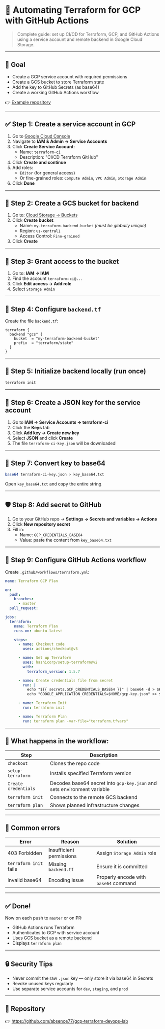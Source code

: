 # 🚀 Automating Terraform for GCP with GitHub Actions

> Complete guide: set up CI/CD for Terraform, GCP, and GitHub Actions using a service account and remote backend in Google Cloud Storage.

---

## 📌 Goal

- Create a GCP service account with required permissions
- Create a GCS bucket to store Terraform state
- Add the key to GitHub Secrets (as base64)
- Create a working GitHub Actions workflow

👉 [Example repository](https://github.com/absence77/gcp-terraform-devops-lab)

---

## ✅ Step 1: Create a service account in GCP

1. Go to [Google Cloud Console](https://console.cloud.google.com/)
2. Navigate to **IAM & Admin → Service Accounts**
3. Click **Create Service Account**:
   - Name: `terraform-ci`
   - Description: "CI/CD Terraform GitHub"
4. Click **Create and continue**
5. Add roles:
   - `Editor` (for general access)
   - Or fine-grained roles: `Compute Admin`, `VPC Admin`, `Storage Admin`
6. Click **Done**

---

## 💼 Step 2: Create a GCS bucket for backend

1. Go to: [Cloud Storage → Buckets](https://console.cloud.google.com/storage/browser)
2. Click **Create bucket**:
   - Name: `my-terraform-backend-bucket` *(must be globally unique)*
   - Region: `us-central1`
   - Access Control: `Fine-grained`
3. Click **Create**

---

## 🔑 Step 3: Grant access to the bucket

1. Go to: **IAM → IAM**
2. Find the account `terraform-ci@...`
3. Click **Edit access → Add role**
4. Select `Storage Admin`

---

## 📁 Step 4: Configure `backend.tf`

Create the file `backend.tf`:

```hcl
terraform {
  backend "gcs" {
    bucket  = "my-terraform-backend-bucket"
    prefix  = "terraform/state"
  }
}
```

---

## 🔄 Step 5: Initialize backend locally (run once)

```bash
terraform init
```

---

## 🔐 Step 6: Create a JSON key for the service account

1. Go to **IAM → Service Accounts → terraform-ci**
2. Click the **Keys** tab
3. Click **Add key → Create new key**
4. Select **JSON** and click **Create**
5. The file `terraform-ci-key.json` will be downloaded

---

## 🧬 Step 7: Convert key to base64

```bash
base64 terraform-ci-key.json > key_base64.txt
```

Open `key_base64.txt` and copy the entire string.

---

## 🛡️ Step 8: Add secret to GitHub

1. Go to your GitHub repo → **Settings → Secrets and variables → Actions**
2. Click **New repository secret**
3. Fill in:
   - Name: `GCP_CREDENTIALS_BASE64`
   - Value: paste the content from `key_base64.txt`

---

## 🤖 Step 9: Configure GitHub Actions workflow

Create `.github/workflows/terraform.yml`:

```yaml
name: Terraform GCP Plan

on:
  push:
    branches:
      - master
  pull_request:

jobs:
  terraform:
    name: Terraform Plan
    runs-on: ubuntu-latest

    steps:
      - name: Checkout code
        uses: actions/checkout@v3

      - name: Set up Terraform
        uses: hashicorp/setup-terraform@v2
        with:
          terraform_version: 1.5.7

      - name: Create credentials file from secret
        run: |
          echo "${{ secrets.GCP_CREDENTIALS_BASE64 }}" | base64 -d > $HOME/gcp-key.json
          echo "GOOGLE_APPLICATION_CREDENTIALS=$HOME/gcp-key.json" >> $GITHUB_ENV

      - name: Terraform Init
        run: terraform init

      - name: Terraform Plan
        run: terraform plan -var-file="terraform.tfvars"
```

---

## 📀 What happens in the workflow:

| Step | Description |
|------|-------------|
| `checkout` | Clones the repo code |
| `setup-terraform` | Installs specified Terraform version |
| `Create credentials` | Decodes base64 secret into `gcp-key.json` and sets environment variable |
| `terraform init` | Connects to the remote GCS backend |
| `terraform plan` | Shows planned infrastructure changes |

---

## 🚯 Common errors

| Error | Reason | Solution |
|-------|--------|----------|
| 403 Forbidden | Insufficient permissions | Assign `Storage Admin` role |
| `terraform init` fails | Missing `backend.tf` | Ensure it is committed |
| Invalid base64 | Encoding issue | Properly encode with `base64` command |

---

## ✅ Done!

Now on each push to `master` or on PR:

- GitHub Actions runs Terraform
- Authenticates to GCP with service account
- Uses GCS bucket as a remote backend
- Displays `terraform plan`

---

## 🔒 Security Tips

- Never commit the raw `.json` key — only store it via base64 in Secrets
- Revoke unused keys regularly
- Use separate service accounts for `dev`, `staging`, and `prod`

---

## 📁 Repository

👉 https://github.com/absence77/gcp-terraform-devops-lab


